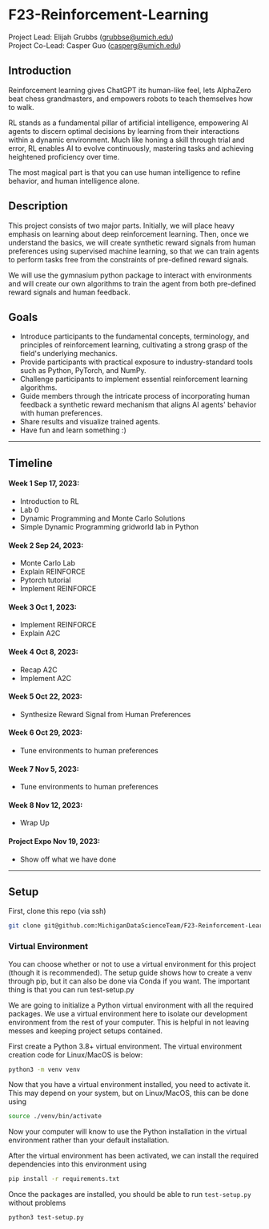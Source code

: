 # F23-Reinforcement-Learning
Project Lead: Elijah Grubbs (grubbse@umich.edu)  
Project Co-Lead: Casper Guo (casperg@umich.edu)

## Introduction  

Reinforcement learning gives ChatGPT its human-like feel, lets AlphaZero beat chess grandmasters, and empowers robots to teach themselves how to walk.

RL stands as a fundamental pillar of artificial intelligence, empowering AI agents to discern optimal decisions by learning from their interactions within a dynamic environment. 
Much like honing a skill through trial and error, RL enables AI to evolve continuously, mastering tasks and achieving heightened proficiency over time.

The most magical part is that you can use human intelligence to refine behavior, and human intelligence alone.  

## Description
This project consists of two major parts. Initially, we will place heavy emphasis on learning about deep reinforcement learning. Then, once we understand the basics, we will create synthetic reward signals from human preferences using supervised machine learning, so that we can train agents to perform tasks free from the constraints of pre-defined reward signals.

We will use the gymnasium python package to interact with environments and will create our own algorithms to train the agent from both pre-defined reward signals and human feedback.

## Goals  

- Introduce participants to the fundamental concepts, terminology, and principles of reinforcement learning, cultivating a strong grasp of the field's underlying mechanics.
- Provide participants with practical exposure to industry-standard tools such as Python, PyTorch, and NumPy.
- Challenge participants to implement essential reinforcement learning algorithms.
- Guide members through the intricate process of incorporating human feedback a synthetic reward mechanism that aligns AI agents' behavior with human preferences.
- Share results and visualize trained agents.
- Have fun and learn something :)

---
## Timeline  

#### Week 1 Sep 17, 2023:
- Introduction to RL
- Lab 0
- Dynamic Programming and Monte Carlo Solutions
- Simple Dynamic Programming gridworld lab in Python

#### Week 2 Sep 24, 2023:
- Monte Carlo Lab
- Explain REINFORCE
- Pytorch tutorial
- Implement REINFORCE

#### Week 3 Oct 1, 2023:
- Implement REINFORCE
- Explain A2C

#### Week 4 Oct 8, 2023:
- Recap A2C
- Implement A2C

#### Week 5 Oct 22, 2023:
- Synthesize Reward Signal from Human Preferences

#### Week 6 Oct 29, 2023:
- Tune environments to human preferences

#### Week 7 Nov 5, 2023:
- Tune environments to human preferences

#### Week 8 Nov 12, 2023:
- Wrap Up

#### Project Expo Nov 19, 2023:
- Show off what we have done

---
## Setup

First, clone this repo (via ssh)

```bash
git clone git@github.com:MichiganDataScienceTeam/F23-Reinforcement-Learning.git
```

### Virtual Environment

You can choose whether or not to use a virtual environment for this project (though it is recommended). The setup guide shows how to create a venv through pip, but it can also be done via Conda if you want. The important thing is that you can run test-setup.py 

We are going to initialize a Python virtual environment with all the required packages. We use a virtual environment here to isolate our development environment from the rest of your computer. This is helpful in not leaving messes and keeping project setups contained.

First create a Python 3.8+ virtual environment. The virtual environment creation code for Linux/MacOS is below:

```bash
python3 -m venv venv
```


Now that you have a virtual environment installed, you need to activate it. This may depend on your system, but on Linux/MacOS, this can be done using

```bash
source ./venv/bin/activate
```

Now your computer will know to use the Python installation in the virtual environment rather than your default installation.

After the virtual environment has been activated, we can install the required dependencies into this environment using

```bash
pip install -r requirements.txt
```

Once the packages are installed, you should be able to run `test-setup.py` without problems

```bash
python3 test-setup.py
```
